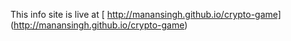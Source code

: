 This info site is live at [ http://manansingh.github.io/crypto-game] (http://manansingh.github.io/crypto-game)

